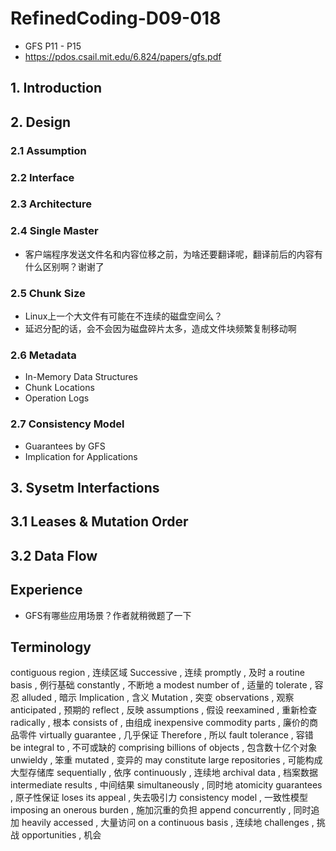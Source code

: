 # RefinedCoding-D09-018
- GFS P11 - P15
- https://pdos.csail.mit.edu/6.824/papers/gfs.pdf

## 1. Introduction


## 2. Design
### 2.1 Assumption
### 2.2 Interface
### 2.3 Architecture
### 2.4 Single Master
- 客户端程序发送文件名和内容位移之前，为啥还要翻译呢，翻译前后的内容有什么区别啊？谢谢了

### 2.5 Chunk Size
- Linux上一个大文件有可能在不连续的磁盘空间么？
- 延迟分配的话，会不会因为磁盘碎片太多，造成文件块频繁复制移动啊

### 2.6 Metadata
- In-Memory Data Structures
- Chunk Locations
- Operation Logs

### 2.7 Consistency Model
- Guarantees by GFS
- Implication for Applications

## 3. Sysetm Interfactions
## 3.1 Leases & Mutation Order
## 3.2 Data Flow

## Experience
- GFS有哪些应用场景？作者就稍微题了一下

## Terminology
contiguous region	,	连续区域
Successive	,	连续
promptly	,	及时
a routine basis	,	例行基础
constantly	,	不断地
a modest number of	,	适量的
tolerate	,	容忍
alluded	,	暗示
Implication	,	含义
Mutation	,	突变
observations	,	观察
anticipated	,	预期的
reflect	,	反映
assumptions	,	假设
reexamined	,	重新检查
radically	,	根本
consists of	,	由组成
inexpensive commodity parts	,	廉价的商品零件
virtually guarantee	,	几乎保证
Therefore	,	所以
fault tolerance	,	容错
be integral to	,	不可或缺的
comprising billions of objects	,	包含数十亿个对象
unwieldy	,	笨重
mutated	,	变异的
may constitute large repositories	,	可能构成大型存储库
sequentially	,	依序
continuously	,	连续地
archival data	,	档案数据
intermediate results	,	中间结果
simultaneously	,	同时地
atomicity guarantees	,	原子性保证
loses its appeal	,	失去吸引力
consistency model	,	一致性模型
imposing an onerous burden	,	施加沉重的负担
append concurrently	,	同时追加
heavily accessed	,	大量访问
on a continuous basis	,	连续地
challenges 	,	挑战
opportunities	,	机会




